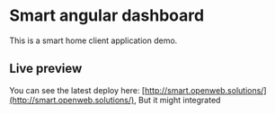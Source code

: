 # Smart angular dashboard
This is a smart home client application demo.

## Live preview

You can see the latest deploy here: [http://smart.openweb.solutions/](http://smart.openweb.solutions/), But it might integrated 